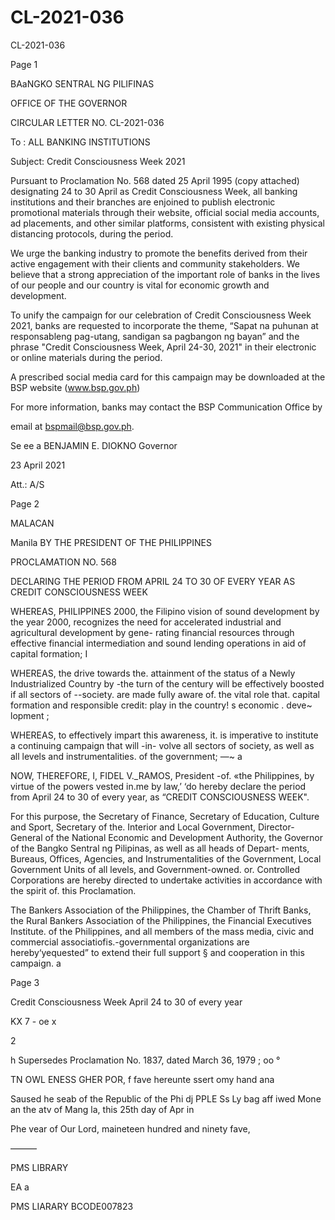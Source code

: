# CL-2021-036

CL-2021-036

Page 1

BAaNGKO SENTRAL NG PILIFINAS

OFFICE OF THE GOVERNOR

CIRCULAR LETTER NO. CL-2021-036

To : ALL BANKING INSTITUTIONS

Subject: Credit Consciousness Week 2021

Pursuant to Proclamation No. 568 dated 25 April 1995 (copy attached) designating 24 to 30 April as Credit Consciousness Week, all banking institutions and their branches are enjoined to publish electronic promotional materials through their website, official social media accounts, ad placements, and other similar platforms, consistent with existing physical distancing protocols, during the period.

We urge the banking industry to promote the benefits derived from their active engagement with their clients and community stakeholders. We believe that a strong appreciation of the important role of banks in the lives of our people and our country is vital for economic growth and development.

To unify the campaign for our celebration of Credit Consciousness Week 2021, banks are requested to incorporate the theme, “Sapat na puhunan at responsableng pag-utang, sandigan sa pagbangon ng bayan” and the phrase "Credit Consciousness Week, April 24-30, 2021" in their electronic or online materials during the period.

A prescribed social media card for this campaign may be downloaded at the BSP website (www.bsp.gov.ph)

For more information, banks may contact the BSP Communication Office by

email at bspmail@bsp.gov.ph.

Se ee a BENJAMIN E. DIOKNO Governor

23 April 2021

Att.: A/S

Page 2

MALACAN

Manila BY THE PRESIDENT OF THE PHILIPPINES

PROCLAMATION NO. 568

DECLARING THE PERIOD FROM APRIL 24 TO 30 OF EVERY YEAR AS CREDIT CONSCIOUSNESS WEEK

WHEREAS, PHILIPPINES 2000, the Filipino vision of sound development by the year 2000, recognizes the need for accelerated industrial and agricultural development by gene- rating financial resources through effective financial intermediation and sound lending operations in aid of capital formation; I

WHEREAS, the drive towards the. attainment of the status of a Newly Industrialized Country by -the turn of the century will be effectively boosted if all sectors of --society. are made fully aware of. the vital role that. capital formation and responsible credit: play in the country! s economic . deve~ lopment ;

WHEREAS, to effectively impart this awareness, it. is imperative to institute a continuing campaign that will -in- volve all sectors of society, as well as all levels and instrumentalities. of the government; —~ a

NOW, THEREFORE, I, FIDEL V._RAMOS, President -of. «the Philippines, by virtue of the powers vested in.me by law,’ ‘do hereby declare the period from April 24 to 30 of every year, as “CREDIT CONSCIOUSNESS WEEK".

For this purpose, the Secretary of Finance, Secretary of Education, Culture and Sport, Secretary of the. Interior and Local Government, Director-General of the National Economic and Development Authority, the Governor of the Bangko Sentral ng Pilipinas, as well as all heads of Depart- ments, Bureaus, Offices, Agencies, and Instrumentalities of the Government, Local Government Units of all levels, and Government-owned. or. Controlled Corporations are hereby directed to undertake activities in accordance with the spirit of. this Proclamation.

The Bankers Association of the Philippines, the Chamber of Thrift Banks, the Rural Bankers Association of the Philippines, the Financial Executives Institute. of the Philippines, and all members of the mass media, civic and commercial associatiofis.-governmental organizations are hereby‘yequested” to extend their full support § and cooperation in this campaign. a

Page 3

Credit Consciousness Week April 24 to 30 of every year

KX 7 - oe x

2

h Supersedes Proclamation No. 1837, dated March 36, 1979 ; oo °

TN OWL ENESS GHER POR, f fave hereunte ssert omy hand ana

Saused he seab of the Republic of the Phi dj PPLE Ss Ly bag aff iwed Mone an the atv of Mang la, this 25th day of Apr in

Phe vear of Our Lord, maineteen hundred and ninety fave,

———

PMS LIBRARY

EA a

PMS LIARARY BCODE007823